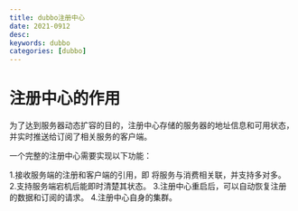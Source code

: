 ```yaml
---
title: dubbo注册中心
date: 2021-0912
desc:
keywords: dubbo
categories: [dubbo]
---
```


# 注册中心的作用

为了达到服务器动态扩容的目的，注册中心存储的服务器的地址信息和可用状态，并实时推送给订阅了相关服务的客户端。

一个完整的注册中心需要实现以下功能：

1.接收服务端的注册和客户端的引用，即 将服务与消费相关联，并支持多对多。
2.支持服务端宕机后能即时清楚其状态。
3.注册中心重启后，可以自动恢复注册的数据和订阅的请求。
4.注册中心自身的集群。

